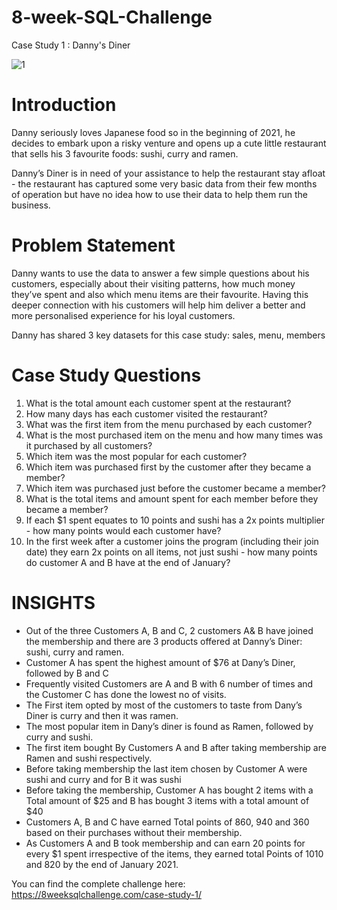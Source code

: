 # 8-week-SQL-Challenge
Case Study 1 : Danny's Diner

![1](https://user-images.githubusercontent.com/82135370/213272874-b8dd6f37-f620-45c9-9375-7653f813ab72.png)

# Introduction
Danny seriously loves Japanese food so in the beginning of 2021, he decides to embark upon a risky venture and opens up a cute little restaurant that sells his 3 favourite foods: sushi, curry and ramen.

Danny’s Diner is in need of your assistance to help the restaurant stay afloat - the restaurant has captured some very basic data from their few months of operation but have no idea how to use their data to help them run the business.

# Problem Statement
Danny wants to use the data to answer a few simple questions about his customers, especially about their visiting patterns, how much money they’ve spent and also which menu items are their favourite. Having this deeper connection with his customers will help him deliver a better and more personalised experience for his loyal customers.

Danny has shared 3 key datasets for this case study: sales, menu, members

# Case Study Questions
1. What is the total amount each customer spent at the restaurant?
2. How many days has each customer visited the restaurant?
3. What was the first item from the menu purchased by each customer?
4. What is the most purchased item on the menu and how many times was it purchased by all customers?
5. Which item was the most popular for each customer?
6. Which item was purchased first by the customer after they became a member?
7. Which item was purchased just before the customer became a member?
8. What is the total items and amount spent for each member before they became a member?
9. If each $1 spent equates to 10 points and sushi has a 2x points multiplier - how many points would each customer have?
10. In the first week after a customer joins the program (including their join date) they earn 2x points on all items, not just sushi - how many points do customer A and B have at the end of January?

# INSIGHTS

*	Out of the three Customers A, B and C, 2 customers A& B have joined the membership and there are 3 products offered at Danny’s Diner: sushi, curry and ramen.
*	Customer A has spent the highest amount of $76 at Dany’s Diner, followed by B and C
*	Frequently visited Customers are A and B with 6 number of times and the Customer C has done the lowest no of visits.
*	The First item opted by most of the customers to taste from Dany’s Diner is curry and then it was ramen.
*	The most popular item in Dany’s diner is found as Ramen, followed by curry and sushi.
*	The first item bought By Customers A and B after taking membership are Ramen and sushi respectively.
*	Before taking membership the last item chosen by Customer A were sushi and curry and for B it was sushi
*	Before taking the membership, Customer A has bought 2 items with a Total amount of $25 and B has bought 3 items with a total amount of $40
*	Customers A, B and C have earned Total points of 860, 940 and 360 based on their purchases without their membership.
*	As Customers A and B took membership and can earn 20 points for every $1 spent irrespective of the items, they earned total Points of 1010 and 820 by the end of January 2021.

You can find the complete challenge here: https://8weeksqlchallenge.com/case-study-1/
